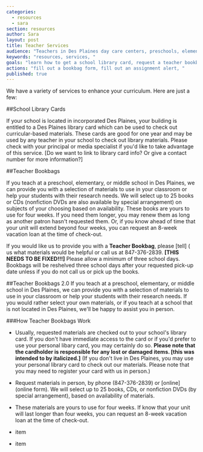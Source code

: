 ```yaml
---
categories: 
  - resources
  - sara
section: resources
author: Sara
layout: post
title: Teacher Services
audience: "Teachers in Des Plaines day care centers, preschools, elementary, or junior highs."
keywords: "resources, services, "
goals: "learn how to get a school library card, request a teacher bookbag, give us an assignment alert, available services (scheduling library tours, school visits), possible learn about classroom sets?"
actions: "fill out a bookbag form, fill out an assignment alert, "
published: true
---
```


We have a variety of services to enhance your curriculum. Here are just a few:

##School Library Cards

If your school is located in incorporated Des Plaines, your building is entitled to a Des Plaines library card which can be used to check out curricular-based materials. These cards are good for one year and may be used by any teacher in your school to check out library materials. Please check with your principal or media specialist if you'd like to take advantage of this service. [Do we want to link to library card info? Or give a contact number for more information?]


##Teacher Bookbags

If you teach at a preschool, elementary, or middle school in Des Plaines, we can provide you with a selection of materials to use in your classroom or help your students with their research needs. We will select up to 25 books or CDs (nonfiction DVDs are also available by special arrangement) on subjects of your choosing based on availability. These books are yours to use for four weeks. If you need them longer, you may renew them as long as another patron hasn't requested them. Or, if you know ahead of time that your unit will extend beyond four weeks, you can request an 8-week vacation loan at the time of check-out.


If you would like us to provide you with a **Teacher Bookbag**, please [tell] ( us what materials would be helpful or call us at 847-376-2839.  **[THIS NEEDS TO BE FIXED!!!]** Please allow a minimum of three school days. Bookbags will be reshelved three school days after your requested pick-up date unless if you do not call us or pick up the books.


##Teacher Bookbags 2.0
If you teach at a preschool, elementary, or middle school in Des Plaines, we can provide you with a selection of materials to use in your classroom or help your students with their research needs. If you would rather select your own materials, or if you teach at a school that is not located in Des Plaines, we'll be happy to assist you in person. 

###How Teacher Bookbags Work
- Usually, requested materials are checked out to your school's library card. If you don't have immediate access to the card or if you'd prefer to use your personal libary card, you may certainly do so. __Please note that the cardholder is responsible for any lost or damaged items. [this was intended to by italicized.]__ (If you don't live in Des Plaines, you may use your personal library card to check out our materials. Please note that you may need to register your card with us in person.)

- Request materials in person, by phone (847-376-2839) or [online](online form). We will select up to 25 books, CDs, or nonfiction DVDs (by special arrangement), based on availability of materials.

- These materials are yours to use for four weeks. If know that your unit will last longer than four weeks, you can request an 8-week vacation loan at the time of check-out.


- item
- item







##